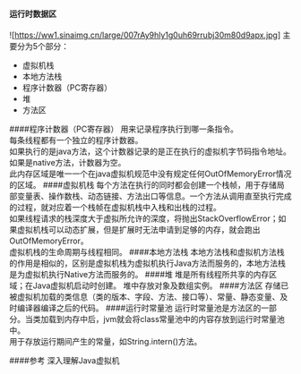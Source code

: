 #### 运行时数据区
![https://ww1.sinaimg.cn/large/007rAy9hly1g0uh69rrubj30m80d9apx.jpg]
主要分为5个部分：
- 虚拟机栈
- 本地方法栈
- 程序计数器（PC寄存器）
- 堆
- 方法区

####程序计数器（PC寄存器）
用来记录程序执行到哪一条指令。  
每条线程都有一个独立的程序计数器。  
如果执行的是java方法，这个计数器记录的是正在执行的虚拟机字节码指令地址。如果是native方法，计数器为空。  
此内存区域是唯一一个在java虚拟机规范中没有规定任何OutOfMemoryError情况的区域。
####虚拟机栈
每个方法在执行的同时都会创建一个栈帧，用于存储局部变量表、操作数栈、动态链接、方法出口等信息。一个方法从调用直至执行完成的过程，就对应着一个栈帧在虚拟机栈中入栈和出栈的过程。  
如果线程请求的栈深度大于虚拟所允许的深度，将抛出StackOverflowError；如果虚拟机栈可以动态扩展，但是扩展时无法申请到足够的内存，就会跑出OutOfMemoryError。  
虚拟机栈的生命周期与线程相同。
####本地方法栈
本地方法栈和虚拟机方法栈的作用是相似的，区别是虚拟机栈为虚拟机执行Java方法而服务的，本地方法栈是为虚拟机执行Native方法而服务的。
####堆
堆是所有线程所共享的内存区域；在Java虚拟机启动时创建。
堆中存放对象及数组实例。
####方法区
存储已被虚拟机加载的类信息（类的版本、字段、方法、接口等）、常量、静态变量、及时编译器编译之后的代码。
####运行时常量池
运行时常量池是方法区的一部分。当类加载到内存中后，jvm就会将class常量池中的内容存放到运行时常量池中。  
用于存放运行期间产生的常量，如String.intern()方法。  

####参考
深入理解Java虚拟机

